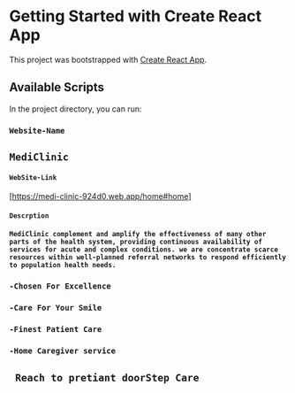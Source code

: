 # Getting Started with Create React App

This project was bootstrapped with [Create React App](https://github.com/facebook/create-react-app).

## Available Scripts

In the project directory, you can run:

### `Website-Name`
   ## `MediClinic`

#### `WebSite-Link`

[https://medi-clinic-924d0.web.app/home#home]


#### `Descrption`
#### `MediClinic complement and amplify the effectiveness of many other parts of the health system, providing continuous availability of services for acute and complex conditions. we are concentrate scarce resources within well-planned referral networks to respond efficiently to population health needs.`

### `-Chosen For Excellence`
### `-Care For Your Smile`
### `-Finest Patient Care`
### `-Home Caregiver service `
## ` Reach to pretiant doorStep Care`

